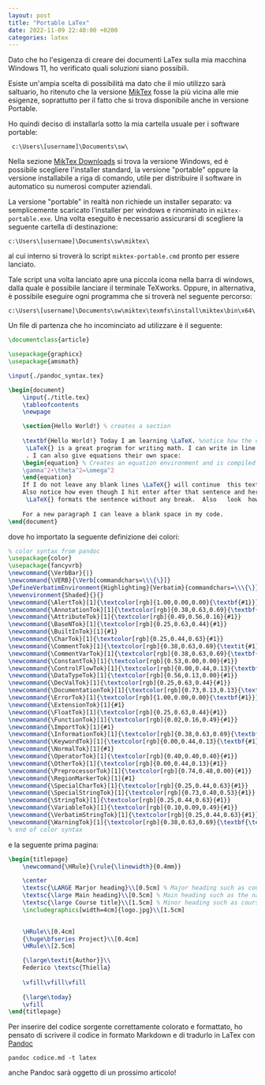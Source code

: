 ```yaml
---
layout: post
title: "Portable LaTex"
date: 2022-11-09 22:40:00 +0200
categories: latex
---
```

Dato che ho l'esigenza di creare dei documenti LaTex sulla mia macchina Windows 11, ho
verificato quali soluzioni siano possibili.

Esiste un'ampia scelta di possibilità ma dato che il mio utilizzo sarà saltuario, ho
ritenuto che la versione [MikTex](https://miktex.org/) fosse la più vicina alle mie esigenze,
soprattutto per il fatto che si trova disponibile anche in versione Portable.

Ho quindi deciso di installarla sotto la mia cartella usuale per i software portable:

     c:\Users\[username]\Documents\sw\

Nella sezione [MikTex Downloads](https://miktex.org/download) si trova
la versione Windows, ed è possibile scegliere l'installer standard,
la versione "portable" oppure la versione installabile a riga di comando,
utile per distribuire il software in automatico su numerosi computer aziendali.

La versione "portable" in realtà non richiede un installer separato: va semplicemente
scaricato l'installer per windows e rinominato in `miktex-portable.exe`. Una volta
eseguito è necessario assicurarsi di scegliere la seguente cartella di destinazione:

    c:\Users\[username]\Documents\sw\miktex\

al cui interno si troverà lo script `miktex-portable.cmd` pronto per essere lanciato.

Tale script una volta lanciato apre una piccola icona nella barra di windows, dalla quale
è possibile lanciare il terminale TeXworks. Oppure, in alternativa, è possibile
eseguire ogni programma che si troverà nel seguente percorso:

    c:\Users\[username]\Documents\sw\miktex\texmfs\install\miktex\bin\x64\

Un file di partenza che ho incominciato ad utilizzare è il seguente:

````latex
\documentclass{article}

\usepackage{graphicx}
\usepackage{amsmath}

\input{./pandoc_syntax.tex}

\begin{document}
    \input{./title.tex}
    \tableofcontents
    \newpage

    \section{Hello World!} % creates a section
    
    \textbf{Hello World!} Today I am learning \LaTeX. %notice how the command will end at the first non-alphabet charecter such as the . after \LaTeX
     \LaTeX{} is a great program for writing math. I can write in line math such as $a^2+b^2=c^2$ %$ tells LaTexX to compile as math
     . I can also give equations their own space: 
    \begin{equation} % Creates an equation environment and is compiled as math
    \gamma^2+\theta^2=\omega^2
    \end{equation}
    If I do not leave any blank lines \LaTeX{} will continue  this text without making it into a new paragraph.  Notice how there was no indentation in the text after equation (1).  
    Also notice how even though I hit enter after that sentence and here $\downarrow$
     \LaTeX{} formats the sentence without any break.  Also   look  how      it   doesn't     matter          how    many  spaces     I put     between       my    words.
    
    For a new paragraph I can leave a blank space in my code.
\end{document}
````

dove ho importato la seguente definizione dei colori:

````latex
% color syntax from pandoc
\usepackage{color}
\usepackage{fancyvrb}
\newcommand{\VerbBar}{|}
\newcommand{\VERB}{\Verb[commandchars=\\\{\}]}
\DefineVerbatimEnvironment{Highlighting}{Verbatim}{commandchars=\\\{\}}
\newenvironment{Shaded}{}{}
\newcommand{\AlertTok}[1]{\textcolor[rgb]{1.00,0.00,0.00}{\textbf{#1}}}
\newcommand{\AnnotationTok}[1]{\textcolor[rgb]{0.38,0.63,0.69}{\textbf{\textit{#1}}}}
\newcommand{\AttributeTok}[1]{\textcolor[rgb]{0.49,0.56,0.16}{#1}}
\newcommand{\BaseNTok}[1]{\textcolor[rgb]{0.25,0.63,0.44}{#1}}
\newcommand{\BuiltInTok}[1]{#1}
\newcommand{\CharTok}[1]{\textcolor[rgb]{0.25,0.44,0.63}{#1}}
\newcommand{\CommentTok}[1]{\textcolor[rgb]{0.38,0.63,0.69}{\textit{#1}}}
\newcommand{\CommentVarTok}[1]{\textcolor[rgb]{0.38,0.63,0.69}{\textbf{\textit{#1}}}}
\newcommand{\ConstantTok}[1]{\textcolor[rgb]{0.53,0.00,0.00}{#1}}
\newcommand{\ControlFlowTok}[1]{\textcolor[rgb]{0.00,0.44,0.13}{\textbf{#1}}}
\newcommand{\DataTypeTok}[1]{\textcolor[rgb]{0.56,0.13,0.00}{#1}}
\newcommand{\DecValTok}[1]{\textcolor[rgb]{0.25,0.63,0.44}{#1}}
\newcommand{\DocumentationTok}[1]{\textcolor[rgb]{0.73,0.13,0.13}{\textit{#1}}}
\newcommand{\ErrorTok}[1]{\textcolor[rgb]{1.00,0.00,0.00}{\textbf{#1}}}
\newcommand{\ExtensionTok}[1]{#1}
\newcommand{\FloatTok}[1]{\textcolor[rgb]{0.25,0.63,0.44}{#1}}
\newcommand{\FunctionTok}[1]{\textcolor[rgb]{0.02,0.16,0.49}{#1}}
\newcommand{\ImportTok}[1]{#1}
\newcommand{\InformationTok}[1]{\textcolor[rgb]{0.38,0.63,0.69}{\textbf{\textit{#1}}}}
\newcommand{\KeywordTok}[1]{\textcolor[rgb]{0.00,0.44,0.13}{\textbf{#1}}}
\newcommand{\NormalTok}[1]{#1}
\newcommand{\OperatorTok}[1]{\textcolor[rgb]{0.40,0.40,0.40}{#1}}
\newcommand{\OtherTok}[1]{\textcolor[rgb]{0.00,0.44,0.13}{#1}}
\newcommand{\PreprocessorTok}[1]{\textcolor[rgb]{0.74,0.48,0.00}{#1}}
\newcommand{\RegionMarkerTok}[1]{#1}
\newcommand{\SpecialCharTok}[1]{\textcolor[rgb]{0.25,0.44,0.63}{#1}}
\newcommand{\SpecialStringTok}[1]{\textcolor[rgb]{0.73,0.40,0.53}{#1}}
\newcommand{\StringTok}[1]{\textcolor[rgb]{0.25,0.44,0.63}{#1}}
\newcommand{\VariableTok}[1]{\textcolor[rgb]{0.10,0.09,0.49}{#1}}
\newcommand{\VerbatimStringTok}[1]{\textcolor[rgb]{0.25,0.44,0.63}{#1}}
\newcommand{\WarningTok}[1]{\textcolor[rgb]{0.38,0.63,0.69}{\textbf{\textit{#1}}}}
% end of color syntax

````

e la seguente prima pagina:

````latex
\begin{titlepage}
    \newcommand{\HRule}{\rule{\linewidth}{0.4mm}}

    \center
    \textsc{\LARGE Marjor heading}\\[0.5cm] % Major heading such as course name
    \textsc{\large Main heading}\\[0.5cm] % Main heading such as the name of your university/college
    \textsc{\large Course title}\\[1.5cm] % Minor heading such as course title
    \includegraphics[width=4cm]{logo.jpg}\\[1.5cm]

    
    \HRule\\[0.4cm]
    {\huge\bfseries Project}\\[0.4cm]   
    \HRule\\[2.5cm]

    {\large\textit{Author}}\\
    Federico \textsc{Thiella}
    
    \vfill\vfill\vfill
    
    {\large\today}
    \vfill
\end{titlepage}

````

Per inserire del codice sorgente correttamente colorato e formattato,
ho pensato di scrivere il codice in formato Markdown e di tradurlo in
LaTex con [Pandoc](https://pandoc.org/)

    pandoc codice.md -t latex

anche Pandoc sarà oggetto di un prossimo articolo!
